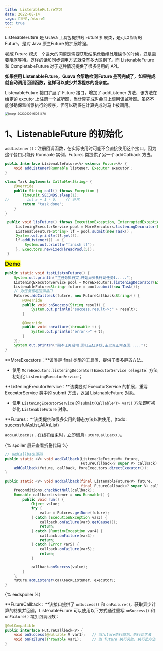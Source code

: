 ```yaml
---
title: ListenableFuture学习
date: 2022-08-14
tags: [异步,future]
toc: true
---
```


ListenableFuture 是 Guava 工具包提供的 Future 扩展类，是可以监听的 Future，是对 Java 原生Future 的扩展增强。

老版 Future 模式一个最大的问题是需要获取结果做后续处理操作的时候，还是需要阻塞等待。这样的话和同步调用方式就没有多大区别了。而 ListenableFuture 和 CompletableFuture 对于这种情况提供了很多易用的 API。

**如果使用 ListenableFuture，Guava 会帮助检测 Future 是否完成了，如果完成就自动调用回调函数，这样可以减少并发程序的复杂度。**

ListenableFuture 接口扩展了 Future 接口，增加了 addListener 方法，该方法在给定的 excutor 上注册一个监听器，当计算完成时会马上调用该监听器。虽然不能够确保监听器执行的顺序，但可以确保在计算完成时马上被调用。

<img src="https://haining820-bucket.oss-cn-beijing.aliyuncs.com/typora_img/image-20230109195031470.png" alt="image-20230109195031470" style="zoom:67%;" />

# 1、ListenableFuture 的初始化

`addListener()`：注册回调函数，在实际使用时可能不会直接使用这个接口，因为这个接口只能传 Runnable 实例，Futures 类提供了另一个 addCallback 方法。

```java
public interface ListenableFuture<V> extends Future<V> {
    void addListener(Runnable listener, Executor executor);
}
```

```java
class Task implements Callable<String> {
    @Override
    public String call() throws Exception {
        TimeUnit.SECONDS.sleep(1);
//        int a = 1 / 0;	// 异常
        return "task done";
    }
}
```

```java
 public void lisFuture() throws ExecutionException, InterruptedException {
     ListeningExecutorService pool = MoreExecutors.listeningDecorator(Executors.newFixedThreadPool(5));
     ListenableFuture<String> lf = pool.submit(new Task());
     System.out.println(lf.get());
     lf.addListener(() -> {
         System.out.println("finish lf");
     }, Executors.newFixedThreadPool(5));
 }
```

<font size=4 style="font-weight:bold;background:yellow;">Demo</font>

```java
public static void testListenFuture() {
    System.out.println("主任务执行完,开始异步执行副任务1.....");
    ListeningExecutorService pool = MoreExecutors.listeningDecorator(Executors.newFixedThreadPool(5));
    ListenableFuture<String> future = pool.submit(new Task());
    // 为任务绑定回调接口
    Futures.addCallback(future, new FutureCallback<String>() {
        @Override
        public void onSuccess(String result) {
            System.out.println("success,result->:" + result);
        }

        @Override
        public void onFailure(Throwable t) {
            System.out.println("error->" + t);
        }
    });
    System.out.println("副本任务启动,回归主任务线,主业务正常返回.....");
}
```

**MoreExecutors：**该类是 final 类型的工具类，提供了很多静态方法。

- 使用 `MoreExecutors.listeningDecorator(ExecutorService delegate)` 方法初始化 `ListeningExecutorService`；

**ListeningExecutorService：**该类是对 ExecutorService 的扩展，重写 ExecutorService 类中的 submit 方法，返回 ListenableFuture 对象。

- 使用 `ListeningExecutorService` 的 `submit(Callable<T> var1)` 方法即可初始化 `ListenableFuture` 对象。

**Futures：**该类提供和很多实用的静态方法以供使用。(todo: successfulAsList,AllAsList)

`addCallback()`：在线程结束时，立即调用 `FutureCallBack()`。

{% spoiler 展开查看折叠代码 %}

```java
// addCallback源码
public static <V> void addCallback(ListenableFuture<V> future, 
                                   FutureCallback<? super V> callback) {
    addCallback(future, callback, MoreExecutors.directExecutor());
}

public static <V> void addCallback(final ListenableFuture<V> future, 
                                   final FutureCallback<? super V> callback, Executor executor) {
    Preconditions.checkNotNull(callback);
    Runnable callbackListener = new Runnable() {
        public void run() {
            Object value;
            try {
                value = Futures.getDone(future);
            } catch (ExecutionException var3) {
                callback.onFailure(var3.getCause());
                return;
            } catch (RuntimeException var4) {
                callback.onFailure(var4);
                return;
            } catch (Error var5) {
                callback.onFailure(var5);
                return;
            }

            callback.onSuccess(value);
        }
    };
    future.addListener(callbackListener, executor);
}
```

{% endspoiler %}

**FutureCallback：**该接口提供了 `onSuccess()` 和 `onFailure()`，获取异步计算的结果并回调，ListenableFuture  可以使用以下方式通过重写 `onSuccess()` 和 `onFailure()` 增加回调函数：

```java
@GwtCompatible
public interface FutureCallback<V> {
    void onSuccess(@Nullable V var1);	// 当future执行成功，执行此方法
    void onFailure(Throwable var1);		// 当 future 执行失败，执行此方法
}
```





